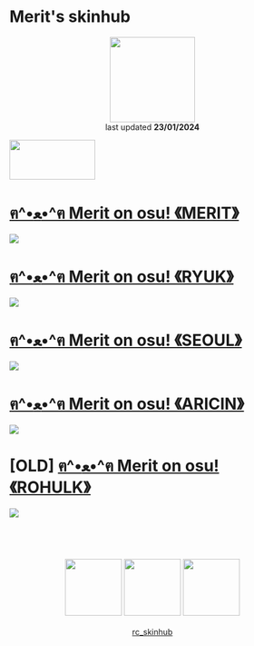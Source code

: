 # Merit's skinhub
<p align="center">
<a href="https://osu.ppy.sh/users/13730417">
  <img src="https://a.ppy.sh/13730417"  
       width="150"
       height="150"></a>
<br>
last updated <b>23/01/2024</b>
</p>

<a href="https://www.youtube.com/watch?v=kbbgypvGPgM">
<img src="https://i.imgur.com/uDyKiLi.png"
       width="151" 
       height="70"/></a>
	   
# [ฅ^•ﻌ•^ฅ Merit on osu! 《MERIT》](https://github.com/ryancranie/skinhub/raw/tyfh/player/merit/%E0%B8%85%5E%E2%80%A2%EF%BB%8C%E2%80%A2%5E%E0%B8%85%20%20Merit%20on%20osu!%20%20%20%E3%80%8AMERIT%E3%80%8B.osk)
[![](https://media.discordapp.net/attachments/1032724508613804104/1097737356913688707/merit_preview.jpg)](https://github.com/ryancranie/skinhub/raw/tyfh/player/merit/%E0%B8%85%5E%E2%80%A2%EF%BB%8C%E2%80%A2%5E%E0%B8%85%20%20Merit%20on%20osu!%20%20%20%E3%80%8AMERIT%E3%80%8B.osk)

# [ฅ^•ﻌ•^ฅ Merit on osu! 《RYUK》](https://github.com/ryancranie/skinhub/raw/tyfh/player/merit/%E0%B8%85%5E%E2%80%A2%EF%BB%8C%E2%80%A2%5E%E0%B8%85%20%20Merit%20on%20osu!%20%20%20%E3%80%8ARYUK%E3%80%8B.osk)
[![](https://i.imgur.com/IxzMNgJ.jpeg)](https://github.com/ryancranie/skinhub/raw/tyfh/player/merit/%E0%B8%85%5E%E2%80%A2%EF%BB%8C%E2%80%A2%5E%E0%B8%85%20%20Merit%20on%20osu!%20%20%20%E3%80%8ARYUK%E3%80%8B.osk)

# [ฅ^•ﻌ•^ฅ Merit on osu! 《SEOUL》](https://github.com/ryancranie/skinhub/raw/tyfh/player/merit/%E0%B8%85%5E%E2%80%A2%EF%BB%8C%E2%80%A2%5E%E0%B8%85%20%20Merit%20on%20osu!%20%20%20%E3%80%8ASEOUL%E3%80%8B.osk)
[![](https://media.discordapp.net/attachments/1032724508613804104/1097737357177913384/shige_preview.jpg)](https://github.com/ryancranie/skinhub/raw/tyfh/player/merit/%E0%B8%85%5E%E2%80%A2%EF%BB%8C%E2%80%A2%5E%E0%B8%85%20%20Merit%20on%20osu!%20%20%20%E3%80%8ASEOUL%E3%80%8B.osk)

# [ฅ^•ﻌ•^ฅ Merit on osu! 《ARICIN》](https://github.com/ryancranie/skinhub/raw/tyfh/player/merit/%E0%B8%85%5E%E2%80%A2%EF%BB%8C%E2%80%A2%5E%E0%B8%85%20%20Merit%20on%20osu!%20%20%20%E3%80%8AARICIN%E3%80%8B.osk)
[![](https://media.discordapp.net/attachments/1032724508613804104/1097736128725012590/aricin_preview.jpg)](https://github.com/ryancranie/skinhub/raw/tyfh/player/merit/%E0%B8%85%5E%E2%80%A2%EF%BB%8C%E2%80%A2%5E%E0%B8%85%20%20Merit%20on%20osu!%20%20%20%E3%80%8AARICIN%E3%80%8B.osk)

# [OLD] [ ฅ^•ﻌ•^ฅ Merit on osu! 《ROHULK》](https://github.com/ryancranie/skinhub/raw/tyfh/player/merit/%E0%B8%85%5E%E2%80%A2%EF%BB%8C%E2%80%A2%5E%E0%B8%85%20%20Merit%20on%20osu!%20%20%20%E3%80%8AROHULK%E3%80%8B.osk)
[![](https://i.imgur.com/OfGGXcx.jpeg)](https://github.com/ryancranie/skinhub/raw/tyfh/player/merit/%E0%B8%85%5E%E2%80%A2%EF%BB%8C%E2%80%A2%5E%E0%B8%85%20%20Merit%20on%20osu!%20%20%20%E3%80%8AROHULK%E3%80%8B.osk)

#
<p align="center">
  <br></br>
  <a href="https://www.twitch.tv/meritosu">
  <img src="https://i.imgur.com/HM030lk.png" 
       width="100" 
       height="100"></a>
  <a href="https://www.youtube.com/channel/UCMKj8CKssRKQoKFxMxcCqCA">
  <img src="https://i.imgur.com/YWbDUUy.png"  
       width="100" 
       height="100"></a>
  <a href="https://twitter.com/MeritOnOsu">
  <img src="https://i.imgur.com/PUQ5uWf.png" 
       width="100" 
       height="100"></a>
  <br></br>
  <a href="https://github.com/ryancranie/skinhub">rc_skinhub</a>
 </p>



